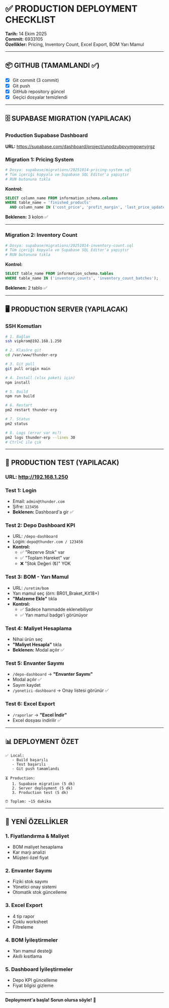 # ✅ PRODUCTION DEPLOYMENT CHECKLIST

**Tarih:** 14 Ekim 2025  
**Commit:** 6933105  
**Özellikler:** Pricing, Inventory Count, Excel Export, BOM Yarı Mamul

---

## 📦 GITHUB (TAMAMLANDI ✅)

- [x] Git commit (3 commit)
- [x] Git push
- [x] GitHub repository güncel
- [x] Geçici dosyalar temizlendi

---

## 🗄️ SUPABASE MIGRATION (YAPILACAK)

### Production Supabase Dashboard

**URL:** https://supabase.com/dashboard/project/unodzubpvymgownyjrgz

### Migration 1: Pricing System
```bash
# Dosya: supabase/migrations/20251014-pricing-system.sql
# Tüm içeriği kopyala ve Supabase SQL Editor'a yapıştır
# RUN butonuna tıkla
```

**Kontrol:**
```sql
SELECT column_name FROM information_schema.columns
WHERE table_name = 'finished_products'
  AND column_name IN ('cost_price', 'profit_margin', 'last_price_update');
```
**Beklenen:** 3 kolon ✅

---

### Migration 2: Inventory Count
```bash
# Dosya: supabase/migrations/20251014-inventory-count.sql
# Tüm içeriği kopyala ve Supabase SQL Editor'a yapıştır
# RUN butonuna tıkla
```

**Kontrol:**
```sql
SELECT table_name FROM information_schema.tables
WHERE table_name IN ('inventory_counts', 'inventory_count_batches');
```
**Beklenen:** 2 tablo ✅

---

## 🖥️ PRODUCTION SERVER (YAPILACAK)

### SSH Komutları

```bash
# 1. Bağlan
ssh vipkrom@192.168.1.250

# 2. Klasöre git
cd /var/www/thunder-erp

# 3. Git pull
git pull origin main

# 4. Install (xlsx paketi için)
npm install

# 5. Build
npm run build

# 6. Restart
pm2 restart thunder-erp

# 7. Status
pm2 status

# 8. Logs (error var mı?)
pm2 logs thunder-erp --lines 30
# Ctrl+C ile çık
```

---

## 🧪 PRODUCTION TEST (YAPILACAK)

### URL: http://192.168.1.250

### Test 1: Login
- Email: `admin@thunder.com`
- Şifre: `123456`
- **Beklenen:** Dashboard'a gir ✅

### Test 2: Depo Dashboard KPI
- URL: `/depo-dashboard`
- Login: `depo@thunder.com / 123456`
- **Kontrol:**
  - ✅ "Rezerve Stok" var
  - ✅ "Toplam Hareket" var
  - ❌ "Stok Değeri (₺)" YOK

### Test 3: BOM - Yarı Mamul
- URL: `/uretim/bom`
- Yarı mamul seç (örn: BR01_Braket_Kit18+)
- **"Malzeme Ekle"** tıkla
- **Kontrol:**
  - ✅ Sadece hammadde eklenebiliyor
  - ✅ Yarı mamul badge'i görünüyor

### Test 4: Maliyet Hesaplama
- Nihai ürün seç
- **"Maliyet Hesapla"** tıkla
- **Beklenen:** Modal açılır ✅

### Test 5: Envanter Sayımı
- `/depo-dashboard` → **"Envanter Sayımı"**
- Modal açılır ✅
- Sayım kaydet
- `/yonetici-dashboard` → Onay listesi görünür ✅

### Test 6: Excel Export
- `/raporlar` → **"Excel İndir"**
- Excel dosyası indirilir ✅

---

## 📊 DEPLOYMENT ÖZET

```
✅ Local:
   - Build başarılı
   - Test başarılı
   - Git push tamamlandı

⏳ Production:
   1. Supabase migration (5 dk)
   2. Server deployment (5 dk)
   3. Production test (5 dk)
   
⏰ Toplam: ~15 dakika
```

---

## 🎯 YENİ ÖZELLİKLER

### 1. Fiyatlandırma & Maliyet
- BOM maliyet hesaplama
- Kar marjı analizi
- Müşteri özel fiyat

### 2. Envanter Sayımı
- Fiziki stok sayımı
- Yönetici onay sistemi
- Otomatik stok güncelleme

### 3. Excel Export
- 4 tip rapor
- Çoklu worksheet
- Filtreleme

### 4. BOM İyileştirmeler
- Yarı mamul desteği
- Akıllı kısıtlama

### 5. Dashboard İyileştirmeler
- Depo KPI güncelleme
- Fiyat bilgisi gizleme

---

**Deployment'a başla! Sorun olursa söyle!** 🚀

